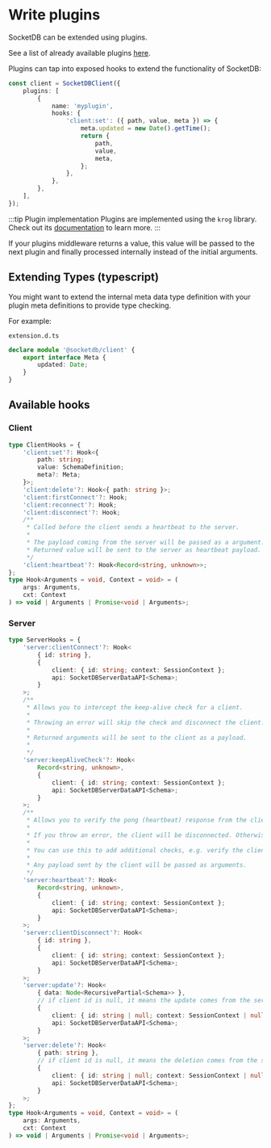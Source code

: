 # Write plugins

SocketDB can be extended using plugins.

See a list of already available plugins [here](plugins).

Plugins can tap into exposed hooks to extend the functionality of SocketDB:

```ts
const client = SocketDBClient({
	plugins: [
		{
			name: 'myplugin',
			hooks: {
				'client:set': ({ path, value, meta }) => {
					meta.updated = new Date().getTime();
					return {
						path,
						value,
						meta,
					};
				},
			},
		},
	],
});
```

:::tip Plugin implementation
Plugins are implemented using the `krog` library. Check out its [documentation](https://github.com/TimoBechtel/krog) to learn more.
:::

If your plugins middleware returns a value, this value will be passed to the next plugin
and finally processed internally instead of the initial arguments.

## Extending Types (typescript)

You might want to extend the internal meta data type definition with your plugin meta definitions to provide type checking.

For example:

`extension.d.ts`

```ts
declare module '@socketdb/client' {
	export interface Meta {
		updated: Date;
	}
}
```

## Available hooks

### Client

```ts
type ClientHooks = {
	'client:set'?: Hook<{
		path: string;
		value: SchemaDefinition;
		meta?: Meta;
	}>;
	'client:delete'?: Hook<{ path: string }>;
	'client:firstConnect'?: Hook;
	'client:reconnect'?: Hook;
	'client:disconnect'?: Hook;
	/**
	 * Called before the client sends a heartbeat to the server.
	 *
	 * The payload coming from the server will be passed as a argument.
	 * Returned value will be sent to the server as heartbeat payload.
	 */
	'client:heartbeat'?: Hook<Record<string, unknown>>;
};
type Hook<Arguments = void, Context = void> = (
	args: Arguments,
	cxt: Context
) => void | Arguments | Promise<void | Arguments>;
```

### Server

```ts
type ServerHooks = {
	'server:clientConnect'?: Hook<
		{ id: string },
		{
			client: { id: string; context: SessionContext };
			api: SocketDBServerDataAPI<Schema>;
		}
	>;
	/**
	 * Allows you to intercept the keep-alive check for a client.
	 *
	 * Throwing an error will skip the check and disconnect the client.
	 *
	 * Returned arguments will be sent to the client as a payload.
	 *
	 */
	'server:keepAliveCheck'?: Hook<
		Record<string, unknown>,
		{
			client: { id: string; context: SessionContext };
			api: SocketDBServerDataAPI<Schema>;
		}
	>;
	/**
	 * Allows you to verify the pong (heartbeat) response from the client.
	 *
	 * If you throw an error, the client will be disconnected. Otherwise, the client will be considered connected.
	 *
	 * You can use this to add additional checks, e.g. verify the client token expiration.
	 *
	 * Any payload sent by the client will be passed as arguments.
	 */
	'server:heartbeat'?: Hook<
		Record<string, unknown>,
		{
			client: { id: string; context: SessionContext };
			api: SocketDBServerDataAPI<Schema>;
		}
	>;
	'server:clientDisconnect'?: Hook<
		{ id: string },
		{
			client: { id: string; context: SessionContext };
			api: SocketDBServerDataAPI<Schema>;
		}
	>;
	'server:update'?: Hook<
		{ data: Node<RecursivePartial<Schema>> },
		// if client id is null, it means the update comes from the server
		{
			client: { id: string | null; context: SessionContext | null };
			api: SocketDBServerDataAPI<Schema>;
		}
	>;
	'server:delete'?: Hook<
		{ path: string },
		// if client id is null, it means the deletion comes from the server
		{
			client: { id: string | null; context: SessionContext | null };
			api: SocketDBServerDataAPI<Schema>;
		}
	>;
};
type Hook<Arguments = void, Context = void> = (
	args: Arguments,
	cxt: Context
) => void | Arguments | Promise<void | Arguments>;
```
